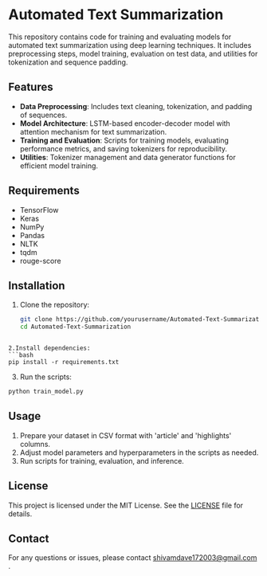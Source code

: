# Automated Text Summarization

This repository contains code for training and evaluating models for automated text summarization using deep learning techniques. It includes preprocessing steps, model training, evaluation on test data, and utilities for tokenization and sequence padding.

## Features

- **Data Preprocessing**: Includes text cleaning, tokenization, and padding of sequences.
- **Model Architecture**: LSTM-based encoder-decoder model with attention mechanism for text summarization.
- **Training and Evaluation**: Scripts for training models, evaluating performance metrics, and saving tokenizers for reproducibility.
- **Utilities**: Tokenizer management and data generator functions for efficient model training.

## Requirements

- TensorFlow
- Keras
- NumPy
- Pandas
- NLTK
- tqdm
- rouge-score

## Installation

1. Clone the repository:
   ```bash
   git clone https://github.com/yourusername/Automated-Text-Summarization.git
   cd Automated-Text-Summarization
  ```

2.Install dependencies:
  ```bash
  pip install -r requirements.txt
   ```
3. Run the scripts:
  ```bash
  python train_model.py
  ```
## Usage

1. Prepare your dataset in CSV format with 'article' and 'highlights' columns.
2. Adjust model parameters and hyperparameters in the scripts as needed.
3. Run scripts for training, evaluation, and inference.

## License

This project is licensed under the MIT License. See the [LICENSE](LICENSE) file for details.

## Contact

For any questions or issues, please contact shivamdave172003@gmail.com .
 
   
